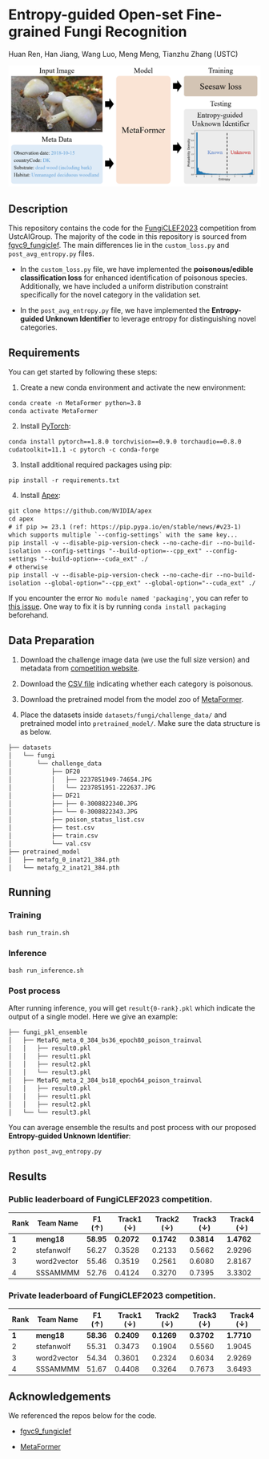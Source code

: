 # Entropy-guided Open-set Fine-grained Fungi Recognition

Huan Ren, Han Jiang, Wang Luo, Meng Meng, Tianzhu Zhang (USTC)

![](./figs/framework.png)

## Description

This repository contains the code for the [FungiCLEF2023](https://www.imageclef.org/FungiCLEF2023) competition from UstcAIGroup. The majority of the code in this repository is sourced from [fgvc9_fungiclef](https://github.com/guoshengcv/fgvc9_fungiclef). The main differences lie in the `custom_loss.py` and `post_avg_entropy.py` files.

* In the `custom_loss.py` file, we have implemented the **poisonous/edible classification loss** for enhanced identification of poisonous species. Additionally, we have included a uniform distribution constraint specifically for the novel category in the validation set.

* In the `post_avg_entropy.py` file, we have implemented the **Entropy-guided Unknown Identifier** to leverage entropy for distinguishing novel categories.

## Requirements

You can get started by following these steps:

1. Create a new conda environment and activate the new environment:
```
conda create -n MetaFormer python=3.8
conda activate MetaFormer
```

2. Install [PyTorch](https://pytorch.org/):
```
conda install pytorch==1.8.0 torchvision==0.9.0 torchaudio==0.8.0 cudatoolkit=11.1 -c pytorch -c conda-forge
```

3. Install additional required packages using pip:
```
pip install -r requirements.txt
```

4. Install [Apex](https://github.com/NVIDIA/apex):
```
git clone https://github.com/NVIDIA/apex
cd apex
# if pip >= 23.1 (ref: https://pip.pypa.io/en/stable/news/#v23-1) which supports multiple `--config-settings` with the same key... 
pip install -v --disable-pip-version-check --no-cache-dir --no-build-isolation --config-settings "--build-option=--cpp_ext" --config-settings "--build-option=--cuda_ext" ./
# otherwise
pip install -v --disable-pip-version-check --no-cache-dir --no-build-isolation --global-option="--cpp_ext" --global-option="--cuda_ext" ./
```
If you encounter the error `No module named 'packaging'`, you can refer to [this issue](https://github.com/NVIDIA/apex/issues/1594). One way to fix it is by running `conda install packaging` beforehand.

## Data Preparation

1. Download the challenge image data (we use the full size version) and metadata from [competition website](https://www.imageclef.org/FungiCLEF2023).

2. Download the [CSV file](http://ptak.felk.cvut.cz/plants//DanishFungiDataset/poison_status_list.csv) indicating whether each category is poisonous.

3. Download the pretrained model from the model zoo of [MetaFormer](https://github.com/dqshuai/MetaFormer).

4. Place the datasets inside `datasets/fungi/challenge_data/` and pretrained model into `pretrained_model/`. Make sure the data structure is as below.

```
├── datasets
│   └── fungi
│       └── challenge_data
│           ├── DF20
│           │   ├── 2237851949-74654.JPG
│           │   └── 2237851951-222637.JPG
│           ├── DF21
│           ├── ├── 0-3008822340.JPG
│           ├── └── 0-3008822343.JPG
│           ├── poison_status_list.csv
│           ├── test.csv
│           ├── train.csv
│           └── val.csv
├── pretrained_model
│   ├── metafg_0_inat21_384.pth
│   └── metafg_2_inat21_384.pth
```

## Running

### Training

```
bash run_train.sh
```

### Inference

```
bash run_inference.sh
```

### Post process

After running inference, you will get `result{0-rank}.pkl` which indicate the output of a single model. Here we give an example:
```
├── fungi_pkl_ensemble
│   ├── MetaFG_meta_0_384_bs36_epoch80_poison_trainval
│   │   ├── result0.pkl
│   │   ├── result1.pkl
│   │   ├── result2.pkl
│   │   └── result3.pkl
│   ├── MetaFG_meta_2_384_bs18_epoch64_poison_trainval
│   │   ├── result0.pkl
│   │   ├── result1.pkl
│   │   ├── result2.pkl
│   └── └── result3.pkl
```

You can average ensemble the results and post process with our proposed **Entropy-guided Unknown Identifier**:
```
python post_avg_entropy.py
```

## Results

### Public leaderboard of FungiCLEF2023 competition.

| Rank  | Team Name   | F1 ($\uparrow$) | Track1 ($\downarrow$) | Track2 ($\downarrow$) | Track3 ($\downarrow$) | Track4 ($\downarrow$) |
| ----- | ----------- | --------------- | --------------------- | --------------------- | --------------------- | --------------------- |
| **1** | **meng18**  | **58.95** | **0.2072** | **0.1742** | **0.3814** | **1.4762** |
| 2     | stefanwolf  | 56.27     | 0.3528     | 0.2133     | 0.5662     | 2.9296     |
| 3     | word2vector | 55.46     | 0.3519     | 0.2561     | 0.6080     | 2.8167     |
| 4     | SSSAMMMM    | 52.76     | 0.4124     | 0.3270     | 0.7395     | 3.3302     |

### Private leaderboard of FungiCLEF2023 competition.

| Rank  | Team Name   | F1 ($\uparrow$) | Track1 ($\downarrow$) | Track2 ($\downarrow$) | Track3 ($\downarrow$) | Track4 ($\downarrow$) |
| ----- | ----------- | --------------- | --------------------- | --------------------- | --------------------- | --------------------- |
| **1** | **meng18**  | **58.36** | **0.2409** | **0.1269** | **0.3702** | **1.7710** |
| 2     | stefanwolf  | 55.31     | 0.3473     | 0.1904     | 0.5560     | 1.9045     |
| 3     | word2vector | 54.34     | 0.3601     | 0.2324     | 0.6034     | 2.9269     |
| 4     | SSSAMMMM    | 51.67     | 0.4408     | 0.3264     | 0.7673     | 3.6493     |

## Acknowledgements

We referenced the repos below for the code.

* [fgvc9_fungiclef](https://github.com/guoshengcv/fgvc9_fungiclef)

* [MetaFormer](https://github.com/dqshuai/MetaFormer)
